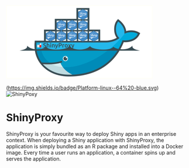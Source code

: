 ![](shinyproxy.png)

(https://img.shields.io/badge/Platform-linux--64%20-blue.svg)
![ShinyPoxy](https://img.shields.io/badge/ShinyProxy-2.6.1%20-blue.svg)


# ShinyProxy
ShinyProxy is your favourite way to deploy Shiny apps in an enterprise context.
When deploying a Shiny application with ShinyProxy, the application is simply bundled 
as an R package and installed into a Docker image. Every time a user runs an application, 
a container spins up and serves the application.
